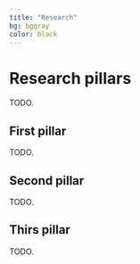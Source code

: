 ```yaml
---
title: "Research"
bg: bggray
color: black
---
```


# Research pillars

TODO.

## First pillar

TODO.

## Second pillar

TODO.

## Thirs pillar

TODO.
